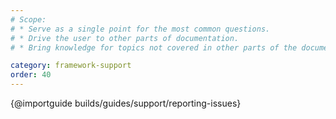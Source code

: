 ```yaml
---
# Scope:
# * Serve as a single point for the most common questions.
# * Drive the user to other parts of documentation.
# * Bring knowledge for topics not covered in other parts of the documentation.

category: framework-support
order: 40
---
```


{@importguide builds/guides/support/reporting-issues}
